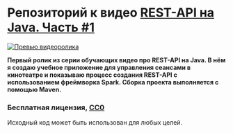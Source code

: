 # Репозиторий к видео [REST-API на Java. Часть #1](https://youtu.be/Buf0gaqXOjo)

[![Превью видеоролика](http://lid.tv/images/video/preview/video-2-preview.png)](https://youtu.be/Buf0gaqXOjo)

**Первый ролик из серии обучающих видео про REST-API на Java. В нём я создаю учебное приложение для управления сеансами в кинотеатре и показываю процесс создания REST-API с использованием фреймворка Spark. Сборка проекта выполняется с помощью Maven.**

### Бесплатная лицензия, [CC0](https://creativecommons.org/publicdomain/zero/1.0/deed.ru)
Исходный код может быть использован для любых целей.
